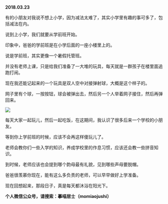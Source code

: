 
          
            
**2018.03.23**

有的小朋友对我说不想上小学，因为减法太难了，其实小学里有趣的事可多了，包括减法在内。

说到上小学，我们就要从学前班开始。

印象中，爸爸的学前班是在小学后面的一座小楼里上的。

说是学前班，其实更像一个暑假托管班。

并没有老师上课，只是给我们准备了一大堆的玩具，每天就是一群孩子在楼里面追跑打闹。

现在我还能记起来的一个玩具是双人空中对接弹射球，大概是这个样子的。

网子里有个球，一按按钮，球会被弹出去，然后另一个人举着网子接住，然后再弹回来。




![](//upload-images.jianshu.io/upload_images/51001-92b5c1b0c317c21c.jpeg)




每天大家一起玩儿，然后一起吃饭，在这期间，我认识了很多后来一个学校的小朋友。

等到你上学前班的时候，应该不会再这样傻玩儿了。

老师会教你们一些入学的知识，养成学校里的作息习惯，应该还会教一些拼音知识。

到时候，老师应该也会提到哪个韵母最有礼貌，见到哪些声母要脱帽。

爸爸很羡慕你现在，能有这么多负责的老师，可以早早做好上学准备。

现在回想起来，那段日子，真是每天都沐浴在阳光下。


**个人微信公众号，请搜索：摹喵居士（momiaojushi）**

          
        